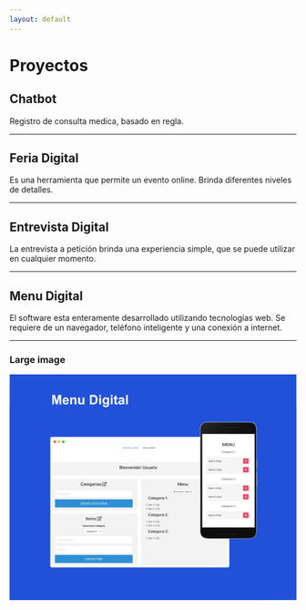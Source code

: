 ```yaml
---
layout: default
---
```


# Proyectos


## Chatbot

Registro de consulta medica, basado en regla. 

* * *

## Feria Digital

Es una herramienta que permite un evento online. Brinda diferentes niveles de detalles. 

* * *

## Entrevista Digital

La entrevista a petición brinda una experiencia simple, que se puede utilizar en cualquier momento. 

* * *

## Menu Digital

El software esta enteramente desarrollado utilizando tecnologías web. Se requiere de un navegador, teléfono inteligente y una conexión a internet. 

* * *

### Large image

![Menudigital](https://github.com/alejandrosb/alejandrosb.github.io/blob/master/assets/img/g898.png)
